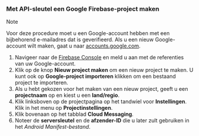 
### <a name="create-a-google-firebase-project-with-api-key"></a>Met API-sleutel een Google Firebase-project maken
> [!NOTE]
> Voor deze procedure moet u een Google-account hebben met een bijbehorend e-mailadres dat is geverifieerd. Als u een nieuw Google-account wilt maken, gaat u naar <a href="http://go.microsoft.com/fwlink/p/?LinkId=268302" target="_blank">accounts.google.com</a>.
> 
> 

1. Navigeer naar de [Firebase Console](https://console.firebase.google.com/) en meld u aan met de referenties van uw Google-account.
2. Klik op de knop **Nieuw project maken** om een nieuw project te maken. U kunt ook op **Google-project importeren** klikken om een bestaand project te importeren. 
3. Als u hebt gekozen voor het maken van een nieuw project, geeft u een **projectnaam** op en kiest u een **land/regio**.
4. Klik linksboven op de projectpagina op het tandwiel voor **Instellingen**. Klik in het menu op **Projectinstellingen**.  
5. Klik bovenaan op het tabblad **Cloud Messaging**. 
6. Noteer de **serversleutel** en de **afzender-ID** die u later zult gebruiken in het *Android Manifest-bestand*.  

